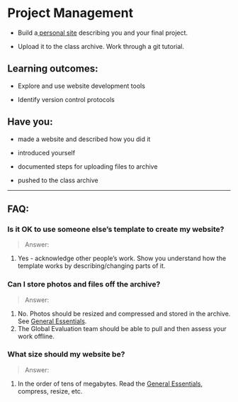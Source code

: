 # Project Management

* Build a[ personal site](http://www.fabacademy.org/archive/courses/index.html) describing you and your final project.

* Upload it to the class archive. Work through a git tutorial.

## Learning outcomes:

* Explore and use website development tools   

* Identify version control protocols

## Have you:

* made a website and described how you did it

* introduced yourself

* documented steps for uploading files to archive

* pushed to the class archive

---

## FAQ:

### Is it OK to use someone else’s template to create my website?
> Answer:
1. Yes - acknowledge other people’s work. Show you understand how the template works by describing/changing parts of it.

### Can I store photos and files off the archive?
> Answer:
1. No. Photos should be resized and compressed and stored in the archive. See [General Essentials](general_essentials.md).
2. The Global Evaluation team should be able to pull and then assess your work offline.

### What size should my website be?
> Answer:
1. In the order of tens of megabytes. Read the [General Essentials](general_essentials.md), compress, resize, etc.